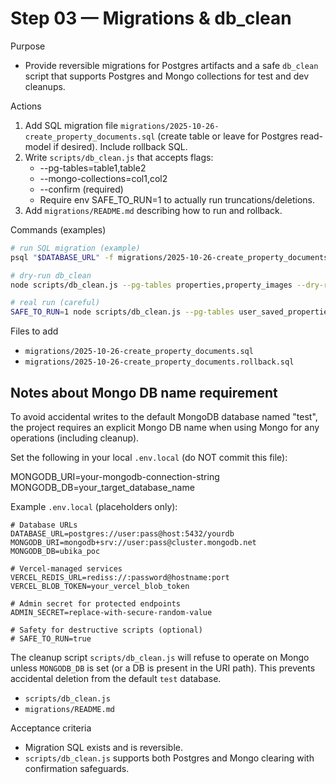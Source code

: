# Step 03 — Migrations & db_clean

Purpose
- Provide reversible migrations for Postgres artifacts and a safe `db_clean` script that supports Postgres and Mongo collections for test and dev cleanups.

Actions
1. Add SQL migration file `migrations/2025-10-26-create_property_documents.sql` (create table or leave for Postgres read-model if desired). Include rollback SQL.
2. Write `scripts/db_clean.js` that accepts flags:
   - --pg-tables=table1,table2
   - --mongo-collections=col1,col2
   - --confirm (required)
   - Require env SAFE_TO_RUN=1 to actually run truncations/deletions.
3. Add `migrations/README.md` describing how to run and rollback.

Commands (examples)
```bash
# run SQL migration (example)
psql "$DATABASE_URL" -f migrations/2025-10-26-create_property_documents.sql

# dry-run db_clean
node scripts/db_clean.js --pg-tables properties,property_images --dry-run

# real run (careful)
SAFE_TO_RUN=1 node scripts/db_clean.js --pg-tables user_saved_properties,property_images --confirm
```

Files to add
- `migrations/2025-10-26-create_property_documents.sql`
- `migrations/2025-10-26-create_property_documents.rollback.sql`

Notes about Mongo DB name requirement
-----------------------------------

To avoid accidental writes to the default MongoDB database named "test", the project requires an explicit Mongo DB name when using Mongo for any operations (including cleanup).

Set the following in your local `.env.local` (do NOT commit this file):

MONGODB_URI=your-mongodb-connection-string
MONGODB_DB=your_target_database_name

Example `.env.local` (placeholders only):

```
# Database URLs
DATABASE_URL=postgres://user:pass@host:5432/yourdb
MONGODB_URI=mongodb+srv://user:pass@cluster.mongodb.net
MONGODB_DB=ubika_poc

# Vercel-managed services
VERCEL_REDIS_URL=rediss://:password@hostname:port
VERCEL_BLOB_TOKEN=your_vercel_blob_token

# Admin secret for protected endpoints
ADMIN_SECRET=replace-with-secure-random-value

# Safety for destructive scripts (optional)
# SAFE_TO_RUN=true
```

The cleanup script `scripts/db_clean.js` will refuse to operate on Mongo unless `MONGODB_DB` is set (or a DB is present in the URI path). This prevents accidental deletion from the default `test` database.

- `scripts/db_clean.js`
- `migrations/README.md`

Acceptance criteria
- Migration SQL exists and is reversible.
- `scripts/db_clean.js` supports both Postgres and Mongo clearing with confirmation safeguards.